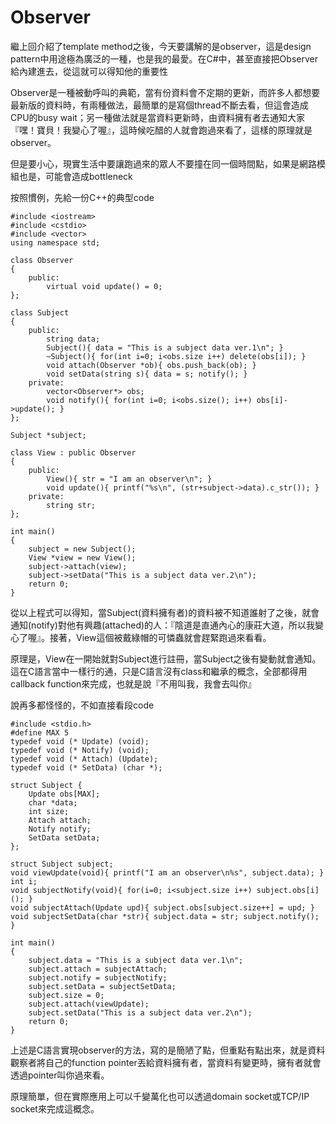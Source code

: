 # Observer

繼上回介紹了template method之後，今天要講解的是observer，這是design pattern中用途極為廣泛的一種，也是我的最愛。在C#中，甚至直接把Observer給內建進去，從這就可以得知他的重要性
 
Observer是一種被動呼叫的典範，當有份資料會不定期的更新，而許多人都想要最新版的資料時，有兩種做法，最簡單的是寫個thread不斷去看，但這會造成CPU的busy wait；另一種做法就是當資料更新時，由資料擁有者去通知大家『嘿！寶貝！我變心了喔』，這時候吃醋的人就會跑過來看了，這樣的原理就是observer。

但是要小心，現實生活中要讓跑過來的眾人不要撞在同一個時間點，如果是網路模組也是，可能會造成bottleneck
 
按照慣例，先給一份C++的典型code
```
#include <iostream>
#include <cstdio>
#include <vector>
using namespace std;
 
class Observer
{
    public:
        virtual void update() = 0;
};
 
class Subject
{
    public:
        string data;
        Subject(){ data = "This is a subject data ver.1\n"; }
        ~Subject(){ for(int i=0; i<obs.size i++) delete(obs[i]); }        
		void attach(Observer *ob){ obs.push_back(ob); }        
		void setData(string s){ data = s; notify(); }    
	private:        
		vector<Observer*> obs;        
		void notify(){ for(int i=0; i<obs.size(); i++) obs[i]->update(); }
}; 
		
Subject *subject; 
		
class View : public Observer 
{    
	public:        
		View(){ str = "I am an observer\n"; }        
		void update(){ printf("%s\n", (str+subject->data).c_str()); }    
	private:        
		string str;
}; 

int main()
{    
	subject = new Subject();    
	View *view = new View();    
	subject->attach(view);    
	subject->setData("This is a subject data ver.2\n");    
	return 0;
}
```
從以上程式可以得知，當Subject(資料擁有者)的資料被不知道誰射了之後，就會通知(notify)對他有興趣(attached)的人：『陰道是直通內心的康莊大道，所以我變心了喔』。接著，View這個被戴綠帽的可憐蟲就會趕緊跑過來看看。

原理是，View在一開始就對Subject進行註冊，當Subject之後有變動就會通知。這在C語言當中一樣行的通，只是C語言沒有class和繼承的概念，全部都得用callback function來完成，也就是說『不用叫我，我會去叫你』

說再多都怪怪的，不如直接看段code 
```
#include <stdio.h>
#define MAX 5
typedef void (* Update) (void);
typedef void (* Notify) (void);
typedef void (* Attach) (Update);
typedef void (* SetData) (char *); 

struct Subject {    
	Update obs[MAX];    
	char *data;    
	int size;    
	Attach attach;    
	Notify notify;    
	SetData setData;
}; 

struct Subject subject;
void viewUpdate(void){ printf("I am an observer\n%s", subject.data); }
int i;
void subjectNotify(void){ for(i=0; i<subject.size i++) subject.obs[i](); }
void subjectAttach(Update upd){ subject.obs[subject.size++] = upd; }
void subjectSetData(char *str){ subject.data = str; subject.notify(); } 

int main()
{    
	subject.data = "This is a subject data ver.1\n";    
	subject.attach = subjectAttach;    
	subject.notify = subjectNotify;    
	subject.setData = subjectSetData;    
	subject.size = 0;     
	subject.attach(viewUpdate);    
	subject.setData("This is a subject data ver.2\n");    
	return 0;
} 

```
上述是C語言實現observer的方法，寫的是簡陋了點，但重點有點出來，就是資料觀察者將自己的function pointer丟給資料擁有者，當資料有變更時，擁有者就會透過pointer叫你過來看。

原理簡單，但在實際應用上可以千變萬化也可以透過domain socket或TCP/IP socket來完成這概念。



```